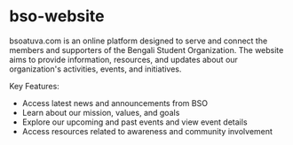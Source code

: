 # bso-website

bsoatuva.com is an online platform designed to serve and connect the members and supporters of the Bengali Student Organization. The website aims to provide information, resources, and updates about our organization's activities, events, and initiatives.

Key Features:

* Access latest news and announcements from BSO
* Learn about our mission, values, and goals
* Explore our upcoming and past events and view event details
* Access resources related to awareness and community involvement
